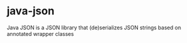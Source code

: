 java-json
=========

Java JSON is a JSON library that (de)serializes JSON strings based on annotated wrapper classes

